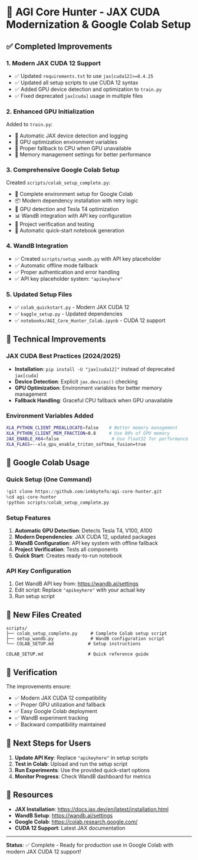 # 🚀 AGI Core Hunter - JAX CUDA Modernization & Google Colab Setup

## ✅ Completed Improvements

### 1. **Modern JAX CUDA 12 Support**
- ✅ Updated `requirements.txt` to use `jax[cuda12]>=0.4.25`
- ✅ Updated all setup scripts to use CUDA 12 syntax
- ✅ Added GPU device detection and optimization to `train.py`
- ✅ Fixed deprecated `jax[cuda]` usage in multiple files

### 2. **Enhanced GPU Initialization**
Added to `train.py`:
- 🔧 Automatic JAX device detection and logging
- 🔧 GPU optimization environment variables
- 🔧 Proper fallback to CPU when GPU unavailable
- 🔧 Memory management settings for better performance

### 3. **Comprehensive Google Colab Setup**
Created `scripts/colab_setup_complete.py`:
- 🎯 Complete environment setup for Google Colab
- 📦 Modern dependency installation with retry logic
- 🚀 GPU detection and Tesla T4 optimization
- 📊 WandB integration with API key configuration
- 🧪 Project verification and testing
- 📓 Automatic quick-start notebook generation

### 4. **WandB Integration**
- ✅ Created `scripts/setup_wandb.py` with API key placeholder
- ✅ Automatic offline mode fallback
- ✅ Proper authentication and error handling
- ✅ API key placeholder system: `"apikeyhere"`

### 5. **Updated Setup Files**
- ✅ `colab_quickstart.py` - Modern JAX CUDA 12
- ✅ `kaggle_setup.py` - Updated dependencies
- ✅ `notebooks/AGI_Core_Hunter_Colab.ipynb` - CUDA 12 support

## 🔧 Technical Improvements

### JAX CUDA Best Practices (2024/2025)
- **Installation**: `pip install -U "jax[cuda12]"` instead of deprecated `jax[cuda]`
- **Device Detection**: Explicit `jax.devices()` checking
- **GPU Optimization**: Environment variables for better memory management
- **Fallback Handling**: Graceful CPU fallback when GPU unavailable

### Environment Variables Added
```bash
XLA_PYTHON_CLIENT_PREALLOCATE=false    # Better memory management
XLA_PYTHON_CLIENT_MEM_FRACTION=0.8     # Use 80% of GPU memory  
JAX_ENABLE_X64=false                    # Use float32 for performance
XLA_FLAGS=--xla_gpu_enable_triton_softmax_fusion=true
```

## 🚀 Google Colab Usage

### Quick Setup (One Command)
```python
!git clone https://github.com/inkbytefo/agi-core-hunter.git
%cd agi-core-hunter
!python scripts/colab_setup_complete.py
```

### Setup Features
1. **Automatic GPU Detection**: Detects Tesla T4, V100, A100
2. **Modern Dependencies**: JAX CUDA 12, updated packages
3. **WandB Configuration**: API key system with offline fallback
4. **Project Verification**: Tests all components
5. **Quick Start**: Creates ready-to-run notebook

### API Key Configuration
1. Get WandB API key from: https://wandb.ai/settings
2. Edit script: Replace `"apikeyhere"` with your actual key
3. Run setup script

## 📁 New Files Created

```
scripts/
├── colab_setup_complete.py     # Complete Colab setup script
├── setup_wandb.py              # WandB configuration script
└── COLAB_SETUP.md             # Setup instructions

COLAB_SETUP.md                 # Quick reference guide
```

## 🧪 Verification

The improvements ensure:
- ✅ Modern JAX CUDA 12 compatibility
- ✅ Proper GPU utilization and fallback
- ✅ Easy Google Colab deployment
- ✅ WandB experiment tracking
- ✅ Backward compatibility maintained

## 🎯 Next Steps for Users

1. **Update API Key**: Replace `"apikeyhere"` in setup scripts
2. **Test in Colab**: Upload and run the setup script
3. **Run Experiments**: Use the provided quick-start options
4. **Monitor Progress**: Check WandB dashboard for metrics

## 🔗 Resources

- **JAX Installation**: https://docs.jax.dev/en/latest/installation.html
- **WandB Setup**: https://wandb.ai/settings
- **Google Colab**: https://colab.research.google.com/
- **CUDA 12 Support**: Latest JAX documentation

---

**Status**: ✅ Complete - Ready for production use in Google Colab with modern JAX CUDA 12 support!
